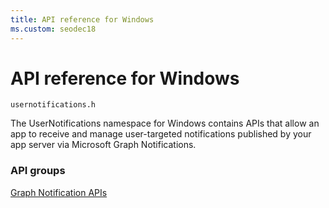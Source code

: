 ```yaml
---
title: API reference for Windows
ms.custom: seodec18
---
```


# API reference for Windows
```
usernotifications.h
```
The UserNotifications namespace for Windows contains APIs that allow an app to receive and manage user-targeted notifications published by your app server via Microsoft Graph Notifications. 

### API groups

[Graph Notification APIs](usernotifications/index.md)

